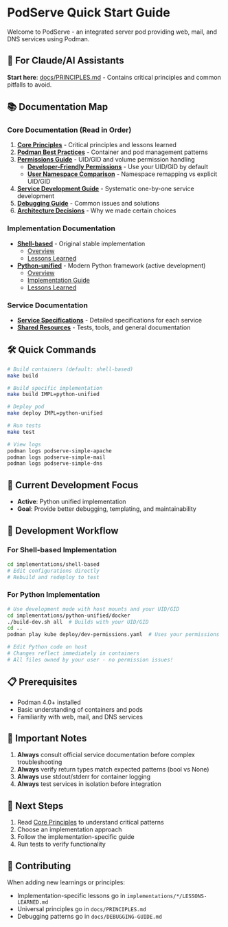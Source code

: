 # PodServe Quick Start Guide

Welcome to PodServe - an integrated server pod providing web, mail, and DNS services using Podman.

## 🚀 For Claude/AI Assistants
**Start here**: [docs/PRINCIPLES.md](docs/PRINCIPLES.md) - Contains critical principles and common pitfalls to avoid.

## 📚 Documentation Map

### Core Documentation (Read in Order)
1. **[Core Principles](docs/PRINCIPLES.md)** - Critical principles and lessons learned
2. **[Podman Best Practices](docs/PODMAN-BEST-PRACTICES.md)** - Container and pod management patterns
3. **[Permissions Guide](docs/PERMISSIONS-GUIDE.md)** - UID/GID and volume permission handling
   - **[Developer-Friendly Permissions](docs/DEVELOPER-FRIENDLY-PERMISSIONS.md)** - Use your UID/GID by default
   - **[User Namespace Comparison](docs/USER-NAMESPACE-COMPARISON.md)** - Namespace remapping vs explicit UID/GID
4. **[Service Development Guide](docs/SERVICE-DEVELOPMENT-GUIDE.md)** - Systematic one-by-one service development
5. **[Debugging Guide](docs/DEBUGGING-GUIDE.md)** - Common issues and solutions
6. **[Architecture Decisions](docs/ARCHITECTURE-DECISIONS.md)** - Why we made certain choices

### Implementation Documentation
- **[Shell-based](implementations/shell-based/)** - Original stable implementation
  - [Overview](implementations/shell-based/README.md)
  - [Lessons Learned](implementations/shell-based/LESSONS-LEARNED.md)
- **[Python-unified](implementations/python-unified/)** - Modern Python framework (active development)
  - [Overview](implementations/python-unified/README.md)
  - [Implementation Guide](services-docs/python-implementation-guide.md)
  - [Lessons Learned](implementations/python-unified/LESSONS-LEARNED.md)

### Service Documentation
- **[Service Specifications](services-docs/)** - Detailed specifications for each service
- **[Shared Resources](shared/)** - Tests, tools, and general documentation

## 🛠️ Quick Commands

```bash
# Build containers (default: shell-based)
make build

# Build specific implementation
make build IMPL=python-unified

# Deploy pod
make deploy IMPL=python-unified

# Run tests
make test

# View logs
podman logs podserve-simple-apache
podman logs podserve-simple-mail
podman logs podserve-simple-dns
```

## 🎯 Current Development Focus
- **Active**: Python unified implementation
- **Goal**: Provide better debugging, templating, and maintainability

## 🔧 Development Workflow

### For Shell-based Implementation
```bash
cd implementations/shell-based
# Edit configurations directly
# Rebuild and redeploy to test
```

### For Python Implementation
```bash
# Use development mode with host mounts and your UID/GID
cd implementations/python-unified/docker
./build-dev.sh all  # Builds with your UID/GID
cd ..
podman play kube deploy/dev-permissions.yaml  # Uses your permissions

# Edit Python code on host
# Changes reflect immediately in containers
# All files owned by your user - no permission issues!
```

## 📋 Prerequisites
- Podman 4.0+ installed
- Basic understanding of containers and pods
- Familiarity with web, mail, and DNS services

## 🚨 Important Notes
1. **Always** consult official service documentation before complex troubleshooting
2. **Always** verify return types match expected patterns (bool vs None)
3. **Always** use stdout/stderr for container logging
4. **Always** test services in isolation before integration

## 📖 Next Steps
1. Read [Core Principles](docs/PRINCIPLES.md) to understand critical patterns
2. Choose an implementation approach
3. Follow the implementation-specific guide
4. Run tests to verify functionality

## 🤝 Contributing
When adding new learnings or principles:
- Implementation-specific lessons go in `implementations/*/LESSONS-LEARNED.md`
- Universal principles go in `docs/PRINCIPLES.md`
- Debugging patterns go in `docs/DEBUGGING-GUIDE.md`
